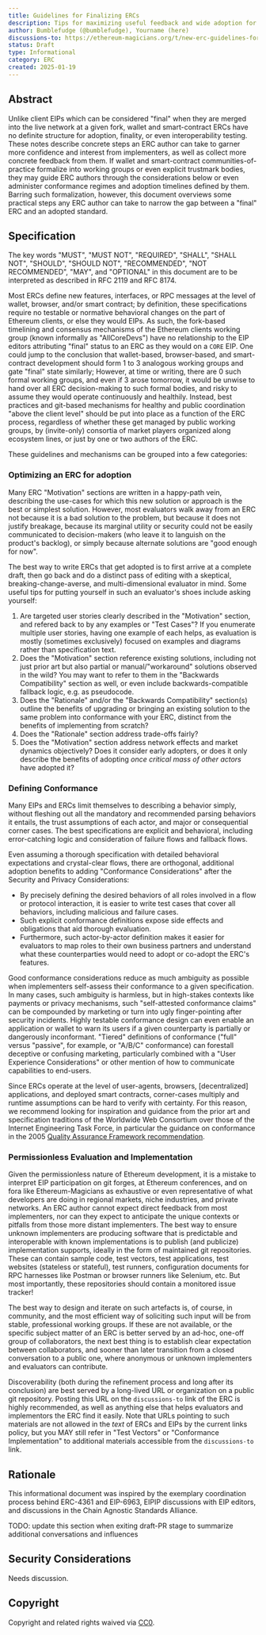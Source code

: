 ```yaml
---
title: Guidelines for Finalizing ERCs
description: Tips for maximizing useful feedback and wide adoption for an ERC
author: Bumblefudge (@bumblefudge), Yourname (here)
discussions-to: https://ethereum-magicians.org/t/new-erc-guidelines-for-writing-a-testable-adoptable-erc/22609
status: Draft
type: Informational
category: ERC
created: 2025-01-19
---
```


## Abstract

Unlike client EIPs which can be considered "final" when they are merged into the live network at a given fork, wallet and smart-contract ERCs have no definite structure for adoption, finality, or even interoperability testing.
These notes describe concrete steps an ERC author can take to garner more confidence and interest from implementers, as well as collect more concrete feedback from them.
If wallet and smart-contract communities-of-practice formalize into working groups or even explicit trustmark bodies, they may guide ERC authors through the considerations below or even administer conformance regimes and adoption timelines defined by them.
Barring such formalization, however, this document overviews some practical steps any ERC author can take to narrow the gap between a "final" ERC and an adopted standard.

## Specification

The key words "MUST", "MUST NOT", "REQUIRED", "SHALL", "SHALL NOT", "SHOULD", "SHOULD NOT", "RECOMMENDED", "NOT RECOMMENDED", "MAY", and "OPTIONAL" in this document are to be interpreted as described in RFC 2119 and RFC 8174.

Most ERCs define new features, interfaces, or RPC messages at the level of wallet, browser, and/or smart contract;
by definition, these specifications require no testable or normative behavioral changes on the part of Ethereum clients, or else they would EIPs.
As such, the fork-based timelining and consensus mechanisms of the Ethereum clients working group (known informally as "AllCoreDevs") have no relationship to the EIP editors attributing "final" status to an ERC as they would on a `CORE` EIP.
One could jump to the conclusion that wallet-based, browser-based, and smart-contract development should form 1 to 3 analogous working groups and gate "final" state similarly;
However, at time or writing, there are 0 such formal working groups, and even if 3 arose tomorrow, it would be unwise to hand over all ERC decision-making to such formal bodies, and risky to assume they would operate continuously and healthily.
Instead, best practices and git-based mechanisms for healthy and public coordination "above the client level" should be put into place as a function of the ERC process, regardless of whether these get managed by public working groups, by (invite-only) consortia of market players organized along ecosystem lines, or just by one or two authors of the ERC.

These guidelines and mechanisms can be grouped into a few categories:

### Optimizing an ERC for adoption

Many ERC "Motivation" sections are written in a happy-path vein, describing the use-cases for which this new solution or approach is the best or simplest solution.
However, most evaluators walk away from an ERC not because it is a bad solution to the problem, but because it does not justify breakage, because its marginal utility or security could not be easily communicated to decision-makers (who leave it to languish on the product's backlog), or simply because alternate solutions are "good enough for now".

The best way to write ERCs that get adopted is to first arrive at a complete draft, then go back and do a distinct pass of editing with a skeptical, breaking-change-averse, and multi-dimensional evaluator in mind.
Some useful tips for putting yourself in such an evaluator's shoes include asking yourself:

1. Are targeted user stories clearly described in the "Motivation" section, and refered back to by any examples or "Test Cases"? If you enumerate multiple user stories, having one example of each helps, as evaluation is mostly (sometimes exclusively) focused on examples and diagrams rather than specification text.
2. Does the "Motivation" section reference existing solutions, including not just prior art but also partial or manual/"workaround" solutions observed in the wild? You may want to refer to them in the "Backwards Compatibility" section as well, or even include backwards-compatible fallback logic, e.g. as pseudocode.
3. Does the "Rationale" and/or the "Backwards Compatibility" section(s) outline the benefits of upgrading or bringing an existing solution to the same problem into conformance with your ERC, distinct from the benefits of implementing from scratch?
4. Does the "Rationale" section address trade-offs fairly?
5. Does the "Motivation" section address network effects and market dynamics objectively? Does it consider early adopters, or does it only describe the benefits of adopting _once critical mass of other actors_ have adopted it?

### Defining Conformance

Many EIPs and ERCs limit themselves to describing a behavior simply, without fleshing out all the mandatory and recommended parsing behaviors it entails, the trust assumptions of each actor, and major or consequential corner cases.
The best specifications are explicit and behavioral, including error-catching logic and consideration of failure flows and fallback flows.

Even assuming a thorough specification with detailed behavioral expectations and crystal-clear flows, there are orthogonal, additional adoption benefits to adding "Conformance Considerations" after the Security and Privacy Considerations:

* By precisely defining the desired behaviors of all roles involved in a flow or protocol interaction, it is easier to write test cases that cover all behaviors, including malicious and failure cases.
* Such explicit conformance definitions expose side effects and obligations that aid thorough evaluation.
* Furthermore, such actor-by-actor definition makes it easier for evaluators to map roles to their own business partners and understand what these counterparties would need to adopt or co-adopt the ERC's features.

Good conformance considerations reduce as much ambiguity as possible when implementers self-assess their conformance to a given specification.
In many cases, such ambiguity is harmless, but in high-stakes contexts like payments or privacy mechanisms, such "self-attested conformance claims" can be compounded by marketing or turn into ugly finger-pointing after security incidents.
Highly testable conformance design can even enable an application or wallet to warn its users if a given counterparty is partially or dangerously inconformant.
"Tiered" definitions of conformance ("full" versus "passive", for example, or "A/B/C" conformance) can forestall deceptive or confusing marketing, particularly combined with a "User Experience Considerations" or other mention of how to communicate capabilities to end-users.

Since ERCs operate at the level of user-agents, browsers, [decentralized] applications, and deployed smart contracts, corner-cases multiply and runtime assumptions can be hard to verify with certainty.
For this reason, we recommend looking for inspiration and guidance from the prior art and specification traditions of the Worldwide Web Consortium over those of the Internet Engineering Task Force, in particular the guidance on conformance in the 2005 [Quality Assurance Framework recommendation](https://www.w3.org/TR/qaframe-spec/#specify-conformance).

### Permissionless Evaluation and Implementation

Given the permissionless nature of Ethereum development, it is a mistake to interpret EIP participation on git forges, at Ethereum conferences, and on fora like Ethereum-Magicians as exhaustive or even representative of what developers are doing in regional markets, niche industries, and private networks.
An ERC author cannot expect direct feedback from most implementers, nor can they expect to anticipate the unique contexts or pitfalls from those more distant implementers.
The best way to ensure unknown implementers are producing software that is predictable and interoperable with known implementations is to publish (and publicize) implementation supports, ideally in the form of maintained git repositories.
These can contain sample code, test vectors, test applications, test websites (stateless or stateful), test runners, configuration documents for RPC harnesses like Postman or browser runners like Selenium, etc.
But most importantly, these repositories should contain a monitored issue tracker!

The best way to design and iterate on such artefacts is, of course, in community, and the most efficient way of soliciting such input will be from stable, professional working groups.
If these are not available, or the specific subject matter of an ERC is better served by an ad-hoc, one-off group of collaborators, the next best thing is to establish clear expectation between collaborators, and sooner than later transition from a closed conversation to a public one, where anonymous or unknown implementers and evaluators can contribute.

Discoverability (both during the refinement process and long after its conclusion) are best served by a long-lived URL or organization on a public git repository.
Posting this URL on the `discussions-to` link of the ERC is highly recommended, as well as anything else that helps evaluators and implementors the ERC find it easily.
Note that URLs pointing to such materials are not allowed in the _text_ of ERCs and EIPs by the current links policy, but you MAY still refer in "Test Vectors" or "Conformance Implementation" to additional materials accessible from the `discussions-to` link.

## Rationale

This informational document was inspired by the exemplary coordination process behind ERC-4361 and EIP-6963, EIPIP discussions with EIP editors, and discussions in the Chain Agnostic Standards Alliance.

TODO: update this section when exiting draft-PR stage to summarize additional conversations and influences

## Security Considerations

Needs discussion.

## Copyright

Copyright and related rights waived via [CC0](../LICENSE.md).
